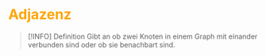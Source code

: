 # <font color = "orange">Adjazenz</font>
>[!INFO] Definition
>Gibt an ob zwei Knoten in einem Graph mit einander verbunden sind oder ob sie benachbart sind.